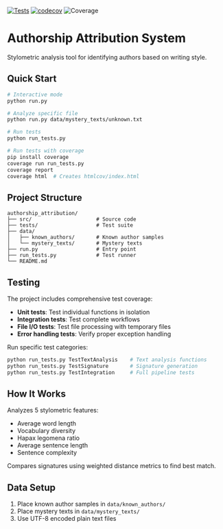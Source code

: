 [![Tests](https://github.com/tienpdinh/cisc691/workflows/Tests%20and%20Coverage/badge.svg)](https://github.com/tienpdinh/cisc691/actions)
[![codecov](https://codecov.io/gh/tienpdinh/cisc691/graph/badge.svg?token=3MSAR36YQ1)](https://codecov.io/gh/tienpdinh/cisc691)
![Coverage](https://img.shields.io/badge/coverage-82%25-yellowgreen)

# Authorship Attribution System

Stylometric analysis tool for identifying authors based on writing style.

## Quick Start

```bash
# Interactive mode
python run.py

# Analyze specific file
python run.py data/mystery_texts/unknown.txt

# Run tests
python run_tests.py

# Run tests with coverage
pip install coverage
coverage run run_tests.py
coverage report
coverage html  # Creates htmlcov/index.html
```

## Project Structure

```
authorship_attribution/
├── src/                     # Source code
├── tests/                   # Test suite
├── data/
│   ├── known_authors/       # Known author samples
│   └── mystery_texts/       # Mystery texts
├── run.py                   # Entry point
├── run_tests.py             # Test runner
└── README.md
```

## Testing

The project includes comprehensive test coverage:

- **Unit tests**: Test individual functions in isolation
- **Integration tests**: Test complete workflows
- **File I/O tests**: Test file processing with temporary files
- **Error handling tests**: Verify proper exception handling

Run specific test categories:
```bash
python run_tests.py TestTextAnalysis    # Text analysis functions
python run_tests.py TestSignature       # Signature generation
python run_tests.py TestIntegration     # Full pipeline tests
```

## How It Works

Analyzes 5 stylometric features:
- Average word length
- Vocabulary diversity  
- Hapax legomena ratio
- Average sentence length
- Sentence complexity

Compares signatures using weighted distance metrics to find best match.

## Data Setup

1. Place known author samples in `data/known_authors/`
2. Place mystery texts in `data/mystery_texts/`
3. Use UTF-8 encoded plain text files